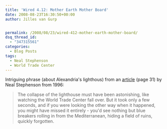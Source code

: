 ```yaml
---
title: 'Wired 4.12: Mother Earth Mother Board'
date: 2008-08-23T16:30:50+00:00
author: Jilles van Gurp


permalink: /2008/08/23/wired-412-mother-earth-mother-board/
dsq_thread_id:
  - "347315561"
categories:
  - Blog Posts
tags:
  - Neal Stephenson
  - World Trade Center
---
```

Intriguing phrase (about Alexandria's lighthous) from an [article](http://www.wired.com/wired/archive/4.12/ffglass.html?topic=&topic_set=) (page 31) by Neal Stephenson from 1996:
> The collapse of the lighthouse must have been astonishing, like watching the World Trade Center fall over. But it took only a few seconds, and if you were looking the other way when it happened, you might have missed it entirely - you'd see nothing but blue breakers rolling in from the Mediterranean, hiding a field of ruins, quickly forgotten.